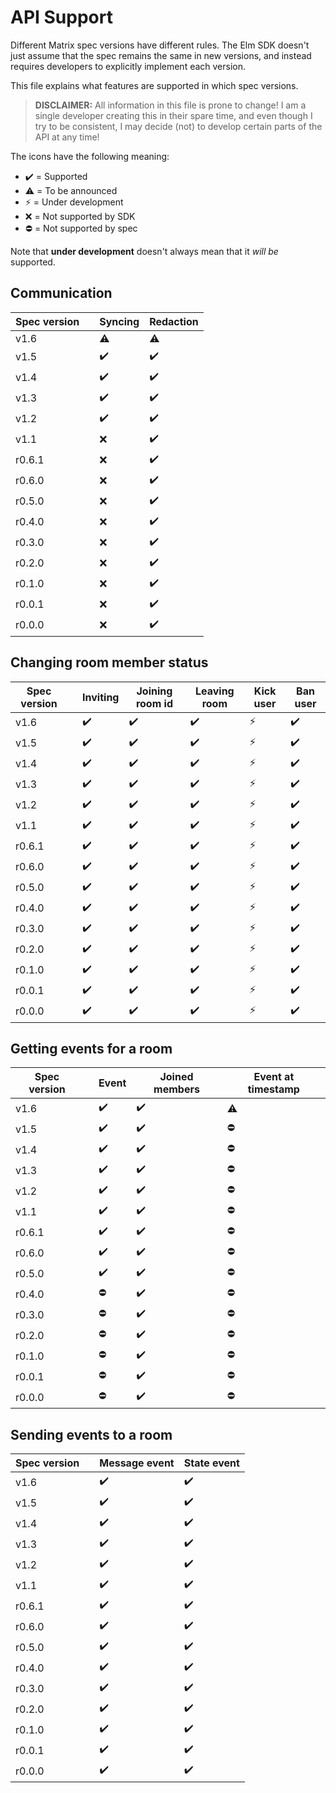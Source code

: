 # API Support

Different Matrix spec versions have different rules. The Elm SDK doesn't just assume that the spec remains the same in new versions, and instead requires developers to explicitly implement each version.

This file explains what features are supported in which spec versions.

> **DISCLAIMER:** All information in this file is prone to change! I am a single developer creating this in their spare time, and even though I try to be consistent, I may decide (not) to develop certain parts of the API at any time!

The icons have the following meaning:

- ✔️ = Supported
- ⚠️ = To be announced
- ⚡ = Under development
- ❌ = Not supported by SDK
- ⛔ = Not supported by spec

Note that **under development** doesn't always mean that it _will be_ supported.

## Communication

| **Spec version** |   | Syncing | Redaction |
| ---------------- | - | ------- | --------- |
| v1.6   || ⚠️ | ⚠️ |
| v1.5   || ✔️ | ✔️ |
| v1.4   || ✔️ | ✔️ |
| v1.3   || ✔️ | ✔️ |
| v1.2   || ✔️ | ✔️ |
| v1.1   || ❌ | ✔️ |
| r0.6.1 || ❌ | ✔️ |
| r0.6.0 || ❌ | ✔️ |
| r0.5.0 || ❌ | ✔️ |
| r0.4.0 || ❌ | ✔️ |
| r0.3.0 || ❌ | ✔️ |
| r0.2.0 || ❌ | ✔️ |
| r0.1.0 || ❌ | ✔️ |
| r0.0.1 || ❌ | ✔️ |
| r0.0.0 || ❌ | ✔️ |

## Changing room member status

| **Spec version** |   | Inviting | Joining room id | Leaving room | Kick user | Ban user |
| ---------------- | - | -------- | --------------- | ------------ | --------- | -------- |
| v1.6   || ✔️ | ✔️ | ✔️ | ⚡ | ✔️ |
| v1.5   || ✔️ | ✔️ | ✔️ | ⚡ | ✔️ |
| v1.4   || ✔️ | ✔️ | ✔️ | ⚡ | ✔️ |
| v1.3   || ✔️ | ✔️ | ✔️ | ⚡ | ✔️ |
| v1.2   || ✔️ | ✔️ | ✔️ | ⚡ | ✔️ |
| v1.1   || ✔️ | ✔️ | ✔️ | ⚡ | ✔️ |
| r0.6.1 || ✔️ | ✔️ | ✔️ | ⚡ | ✔️ |
| r0.6.0 || ✔️ | ✔️ | ✔️ | ⚡ | ✔️ |
| r0.5.0 || ✔️ | ✔️ | ✔️ | ⚡ | ✔️ |
| r0.4.0 || ✔️ | ✔️ | ✔️ | ⚡ | ✔️ |
| r0.3.0 || ✔️ | ✔️ | ✔️ | ⚡ | ✔️ |
| r0.2.0 || ✔️ | ✔️ | ✔️ | ⚡ | ✔️ |
| r0.1.0 || ✔️ | ✔️ | ✔️ | ⚡ | ✔️ |
| r0.0.1 || ✔️ | ✔️ | ✔️ | ⚡ | ✔️ |
| r0.0.0 || ✔️ | ✔️ | ✔️ | ⚡ | ✔️ |

## Getting events for a room

| **Spec version** |   | Event | Joined members | Event at timestamp |
| ---------------- | - | ----- | -------------- | ------------------ |
| v1.6   || ✔️ | ✔️ | ⚠️ |
| v1.5   || ✔️ | ✔️ | ⛔ |
| v1.4   || ✔️ | ✔️ | ⛔ |
| v1.3   || ✔️ | ✔️ | ⛔ |
| v1.2   || ✔️ | ✔️ | ⛔ |
| v1.1   || ✔️ | ✔️ | ⛔ |
| r0.6.1 || ✔️ | ✔️ | ⛔ |
| r0.6.0 || ✔️ | ✔️ | ⛔ |
| r0.5.0 || ✔️ | ✔️ | ⛔ |
| r0.4.0 || ⛔ | ✔️ | ⛔ |
| r0.3.0 || ⛔ | ✔️ | ⛔ |
| r0.2.0 || ⛔ | ✔️ | ⛔ |
| r0.1.0 || ⛔ | ✔️ | ⛔ |
| r0.0.1 || ⛔ | ✔️ | ⛔ |
| r0.0.0 || ⛔ | ✔️ | ⛔ |

## Sending events to a room

| **Spec version** |   | Message event | State event |
| ---------------- | - | ------------- | ----------- |
| v1.6   || ✔️ | ✔️ |
| v1.5   || ✔️ | ✔️ |
| v1.4   || ✔️ | ✔️ |
| v1.3   || ✔️ | ✔️ |
| v1.2   || ✔️ | ✔️ |
| v1.1   || ✔️ | ✔️ |
| r0.6.1 || ✔️ | ✔️ |
| r0.6.0 || ✔️ | ✔️ |
| r0.5.0 || ✔️ | ✔️ |
| r0.4.0 || ✔️ | ✔️ |
| r0.3.0 || ✔️ | ✔️ |
| r0.2.0 || ✔️ | ✔️ |
| r0.1.0 || ✔️ | ✔️ |
| r0.0.1 || ✔️ | ✔️ |
| r0.0.0 || ✔️ | ✔️ |
